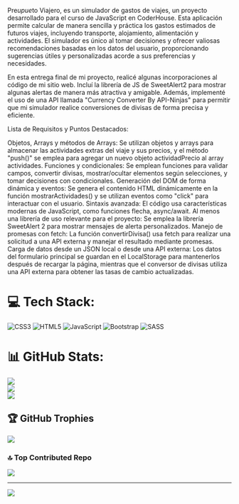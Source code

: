 Pre$upue$to Viajero, es un simulador de gastos de viajes, un proyecto desarrollado para el curso de JavaScript en CoderHouse. Esta aplicación permite calcular de manera sencilla y práctica los gastos estimados de futuros viajes, incluyendo transporte, alojamiento, alimentación y actividades. El simulador es único al tomar decisiones y ofrecer valiosas recomendaciones basadas en los datos del usuario, proporcionando sugerencias útiles y personalizadas acorde a sus preferencias y necesidades.

En esta entrega final de mi proyecto, realicé algunas incorporaciones al código de mi sitio web. Incluí la librería de JS de SweetAlert2 para mostrar algunas alertas de manera más atractiva y amigable. Además, implementé el uso de una API llamada "Currency Converter By API-Ninjas" para permitir que mi simulador realice conversiones de divisas de forma precisa y eficiente.

Lista de Requisitos y Puntos Destacados:

Objetos, Arrays y métodos de Arrays: Se utilizan objetos y arrays para almacenar las actividades extras del viaje y sus precios, y el método "push()" se emplea para agregar un nuevo objeto actividadPrecio al array actividades. 
Funciones y condicionales: Se emplean funciones para validar campos, convertir divisas, mostrar/ocultar elementos según selecciones, y tomar decisiones con condicionales. 
Generación del DOM de forma dinámica y eventos: Se genera el contenido HTML dinámicamente en la función mostrarActividades() y se utilizan eventos como "click" para interactuar con el usuario. 
Sintaxis avanzada: El código usa características modernas de JavaScript, como funciones flecha, async/await. 
Al menos una librería de uso relevante para el proyecto: Se emplea la librería SweetAlert 2 para mostrar mensajes de alerta personalizados. 
Manejo de promesas con fetch: La función convertirDivisa() usa fetch para realizar una solicitud a una API externa y manejar el resultado mediante promesas. 
Carga de datos desde un JSON local o desde una API externa: Los datos del formulario principal se guardan en el LocalStorage para mantenerlos después de recargar la página, mientras que el conversor de divisas utiliza una API externa para obtener las tasas de cambio actualizadas.


# 💻 Tech Stack:
![CSS3](https://img.shields.io/badge/css3-%231572B6.svg?style=for-the-badge&logo=css3&logoColor=white) ![HTML5](https://img.shields.io/badge/html5-%23E34F26.svg?style=for-the-badge&logo=html5&logoColor=white) ![JavaScript](https://img.shields.io/badge/javascript-%23323330.svg?style=for-the-badge&logo=javascript&logoColor=%23F7DF1E) ![Bootstrap](https://img.shields.io/badge/bootstrap-%23563D7C.svg?style=for-the-badge&logo=bootstrap&logoColor=white) ![SASS](https://img.shields.io/badge/SASS-hotpink.svg?style=for-the-badge&logo=SASS&logoColor=white)
# 📊 GitHub Stats:
![](https://github-readme-stats.vercel.app/api?username=DiegoG379&theme=dark&hide_border=false&include_all_commits=true&count_private=true)<br/>
![](https://github-readme-streak-stats.herokuapp.com/?user=DiegoG379&theme=dark&hide_border=false)<br/>
![](https://github-readme-stats.vercel.app/api/top-langs/?username=DiegoG379&theme=dark&hide_border=false&include_all_commits=true&count_private=true&layout=compact)

## 🏆 GitHub Trophies
![](https://github-profile-trophy.vercel.app/?username=DiegoG379&theme=oldie&no-frame=false&no-bg=false&margin-w=4)

### 🔝 Top Contributed Repo
![](https://github-contributor-stats.vercel.app/api?username=DiegoG379&limit=5&theme=dark&combine_all_yearly_contributions=true)

---
[![](https://visitcount.itsvg.in/api?id=DiegoG379&icon=5&color=12)](https://visitcount.itsvg.in)

<!-- Proudly created with GPRM ( https://gprm.itsvg.in ) -->
